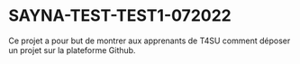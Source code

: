 # SAYNA-TEST-TEST1-072022
Ce projet a pour but de montrer aux apprenants de T4SU comment déposer un projet sur la plateforme Github.
